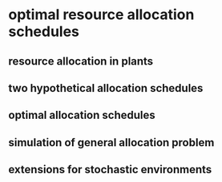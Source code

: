 # optimal resource allocation schedules

## resource allocation in plants

## two hypothetical allocation schedules

## optimal allocation schedules

## simulation of general allocation problem

## extensions for stochastic environments

